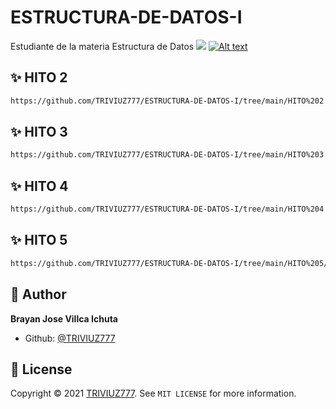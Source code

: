 # ESTRUCTURA-DE-DATOS-I
Estudiante de la materia Estructura de Datos
[![](https://fondosmil.com/fondo/32705.jpg)](https://fondosmil.com/fondo/32705.jpg "李健首张专辑《似水流年》封面")
[![Alt text](https://i.ytimg.com/vi/yXUr14Ek3_s/hqdefault.jpg)](https://www.youtube.com/watch?v=VjNxfaypHx8 "李健首张专辑《似水流年》封面")
## ✨ HITO 2



```sh
https://github.com/TRIVIUZ777/ESTRUCTURA-DE-DATOS-I/tree/main/HITO%202
```

## ✨ HITO 3



```sh
https://github.com/TRIVIUZ777/ESTRUCTURA-DE-DATOS-I/tree/main/HITO%203
```


## ✨ HITO 4



```sh
https://github.com/TRIVIUZ777/ESTRUCTURA-DE-DATOS-I/tree/main/HITO%204
```

## ✨ HITO 5



```sh
https://github.com/TRIVIUZ777/ESTRUCTURA-DE-DATOS-I/tree/main/HITO%205/PROYECTO%20FINAL
```

## 👤 Author

**Brayan Jose Villca Ichuta**

- Github: [@TRIVIUZ777](https://github.com/TRIVIUZ777)

## 📝 License

Copyright © 2021 [TRIVIUZ777](https://github.com/TRIVIUZ777).
See ``MIT LICENSE`` for more information.
